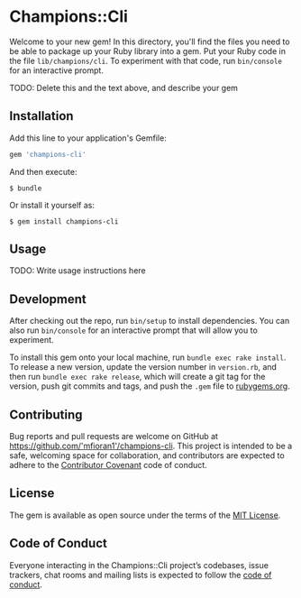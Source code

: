# Champions::Cli

Welcome to your new gem! In this directory, you'll find the files you need to be able to package up your Ruby library into a gem. Put your Ruby code in the file `lib/champions/cli`. To experiment with that code, run `bin/console` for an interactive prompt.

TODO: Delete this and the text above, and describe your gem

## Installation

Add this line to your application's Gemfile:

```ruby
gem 'champions-cli'
```

And then execute:

    $ bundle

Or install it yourself as:

    $ gem install champions-cli

## Usage

TODO: Write usage instructions here

## Development

After checking out the repo, run `bin/setup` to install dependencies. You can also run `bin/console` for an interactive prompt that will allow you to experiment.

To install this gem onto your local machine, run `bundle exec rake install`. To release a new version, update the version number in `version.rb`, and then run `bundle exec rake release`, which will create a git tag for the version, push git commits and tags, and push the `.gem` file to [rubygems.org](https://rubygems.org).

## Contributing

Bug reports and pull requests are welcome on GitHub at https://github.com/'mfioran1'/champions-cli. This project is intended to be a safe, welcoming space for collaboration, and contributors are expected to adhere to the [Contributor Covenant](http://contributor-covenant.org) code of conduct.

## License

The gem is available as open source under the terms of the [MIT License](https://opensource.org/licenses/MIT).

## Code of Conduct

Everyone interacting in the Champions::Cli project’s codebases, issue trackers, chat rooms and mailing lists is expected to follow the [code of conduct](https://github.com/'mfioran1'/champions-cli/blob/master/CODE_OF_CONDUCT.md).

